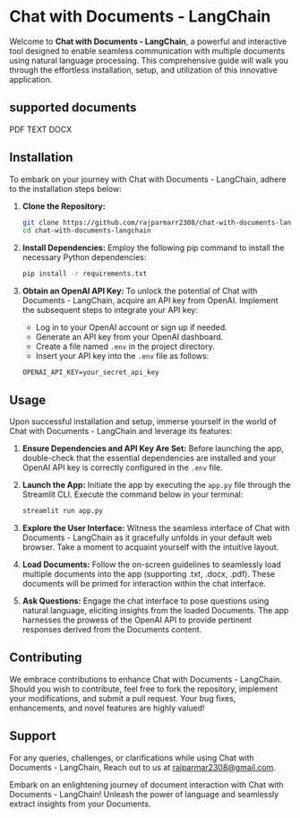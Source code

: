 # Chat with Documents - LangChain

Welcome to **Chat with Documents - LangChain**, a powerful and interactive tool designed to enable seamless communication with multiple  documents using natural language processing. This comprehensive guide will walk you through the effortless installation, setup, and utilization of this innovative application.

## supported documents

PDF
TEXT
DOCX

## Installation

To embark on your journey with Chat with Documents - LangChain, adhere to the installation steps below:

1. **Clone the Repository:**
    ```bash
    git clone https://github.com/rajparmarr2308/chat-with-documents-langchain.git
    cd chat-with-documents-langchain
    ```

2. **Install Dependencies:**
    Employ the following pip command to install the necessary Python dependencies:
    ```bash
    pip install -r requirements.txt
    ```

3. **Obtain an OpenAI API Key:**
    To unlock the potential of Chat with Documents - LangChain, acquire an API key from OpenAI. Implement the subsequent steps to integrate your API key:
    - Log in to your OpenAI account or sign up if needed.
    - Generate an API key from your OpenAI dashboard.
    - Create a file named `.env` in the project directory.
    - Insert your API key into the `.env` file as follows:
    ```
    OPENAI_API_KEY=your_secret_api_key
    ```

## Usage

Upon successful installation and setup, immerse yourself in the world of Chat with Documents - LangChain and leverage its features:

1. **Ensure Dependencies and API Key Are Set:**
    Before launching the app, double-check that the essential dependencies are installed and your OpenAI API key is correctly configured in the `.env` file.

2. **Launch the App:**
    Initiate the app by executing the `app.py` file through the Streamlit CLI. Execute the command below in your terminal:
    ```bash
    streamlit run app.py
    ```

3. **Explore the User Interface:**
    Witness the seamless interface of Chat with Documents - LangChain as it gracefully unfolds in your default web browser. Take a moment to acquaint yourself with the intuitive layout.

4. **Load Documents:**
    Follow the on-screen guidelines to seamlessly load multiple documents into the app (supporting .txt, .docx, .pdf). These documents will be primed for interaction within the chat interface.

5. **Ask Questions:**
    Engage the chat interface to pose questions using natural language, eliciting insights from the loaded Documents. The app harnesses the prowess of the OpenAI API to provide pertinent responses derived from the Documents content.

## Contributing

We embrace contributions to enhance Chat with Documents - LangChain. Should you wish to contribute, feel free to fork the repository, implement your modifications, and submit a pull request. Your bug fixes, enhancements, and novel features are highly valued!

## Support

For any queries, challenges, or clarifications while using Chat with Documents - LangChain, Reach out to us at rajparmar2308@gmail.com.

Embark on an enlightening journey of document interaction with Chat with Documents - LangChain! Unleash the power of language and seamlessly extract insights from your Documents.
